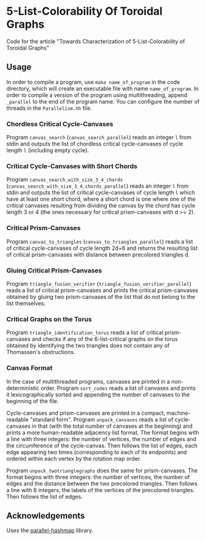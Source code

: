 # 5-List-Colorability Of Toroidal Graphs

Code for the article "Towards Characterization of 5-List-Colorability of Toroidal Graphs"

## Usage

In order to compile a program, use `make name_of_program` in the code directory, which will create an executable file with name `name_of_program`. In order to compile a version of the program using multithreading, append `_parallel` to the end of the program name. You can configure the number of threads in the `Parallelism.hh` file. 

### Chordless Critical Cycle-Canvases

Program `canvas_search` (`canvas_search_parallel`) reads an integer `l` from stdin and outputs the list of chordless critical cycle-canvases of cycle length `l` (including empty cycle).

### Critical Cycle-Canvases with Short Chords

Program `canvas_search_with_size_3_4_chords` (`canvas_search_with_size_3_4_chords_parallel`) reads an integer `l` from stdin and outputs the list of critical cycle-canvases of cycle length `l` which have at least one short chord, where a short chord is one where one of the critical canvases resulting from dividing the canvas by the chord has cycle length 3 or 4 (the ones necessary for critical prism-canvases with d >= 2).

### Critical Prism-Canvases

Program `canvas_to_triangles` (`canvas_to_triangles_parallel`) reads a list of critical cycle-canvases of cycle length 2d+6 and returns the resulting list of critical prism-canvases with distance between precolored triangles d. 

### Gluing Critical Prism-Canvases 

Program `triangle_fusion_verifier` (`triangle_fusion_verifier_parallel`) reads a list of critical prism-canvases and prints the critical prism-canvases obtained by gluing two prism-canvases of the list that do not belong to the list themselves. 

### Critical Graphs on the Torus

Program `triangle_identification_torus` reads a list of critical prism-canvases and checks if any of the 6-list-critical graphs on the torus obtained by identifying the two triangles does not contain any of Thomassen's obstructions.


### Canvas Format

In the case of multithreaded programs, canvases are printed in a non-deterministic order. Program `sort_codes` reads a list of canvases and prints it lexicographically sorted and appending the number of canvases to the beginning of the file. 

Cycle-canvases and prism-canvases are printed in a compact, machine-readable "standard form". Program `unpack_canvases` reads a list of cycle-canvases in that (with the total number of canvases at the beginning) and prints a more human-readable adjacency list format. The format begins with a line with three integers: the number of vertices, the number of edges and the circumference of the cycle-canvas. Then follows the list of edges, each edge appearing two times (corresponding to each of its endpoints) and ordered within each vertex by the rotation map order. 

Program `unpack_twotrianglegraphs` does the same for prism-canvases. The format begins with three integers: the number of vertices, the number of edges and the distance between the two precolored triangles. Then follows a line with 6 integers, the labels of the vertices of the precolored triangles. Then follows the list of edges. 


## Acknowledgements

Uses the [parallel-hashmap](https://github.com/greg7mdp/parallel-hashmap) library. 
